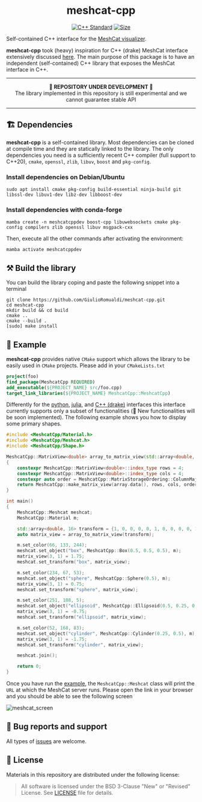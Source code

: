 <p align="center">
<h1 align="center">meshcat-cpp</h1>
</p>
<p align="center">
<a href="https://isocpp.org"><img src="https://img.shields.io/badge/standard-C++20-blue.svg?style=flat&logo=c%2B%2B" alt="C++ Standard"/></a>
<a href="./LICENSE"><img src="https://img.shields.io/badge/License-BSD_3--Clause-orange.svg" alt="Size" /></a>
</p>

Self-contained C++ interface for the [MeshCat visualizer](https://github.com/rdeits/meshcat). 

**meshcat-cpp** took (heavy) inspiration for C++ (drake) MeshCat interface extensively discussed [here](https://github.com/RobotLocomotion/drake/issues/13038). The main purpose of this package is to have an independent (self-contained) C++ library that exposes the MeshCat interface in C++. 

---

<p align="center">
  <b> 🚧 REPOSITORY UNDER DEVELOPMENT 🚧 </b>
  <br>The library implemented in this repository is still experimental and we cannot guarantee stable API
</p>

---

## 🏗️ Dependencies

**meshcat-cpp** is a self-contained library. Most dependencies can be cloned at compile time and they are statically linked to the library. The only dependencies you need is a sufficiently recent C++ compiler (full support to C++20), `cmake`, `openssl`, `zlib`, `libuv`, `boost` and `pkg-config`.

### Install dependencies on Debian/Ubuntu

~~~
sudo apt install cmake pkg-config build-essential ninja-build git libssl-dev libuv1-dev libz-dev libboost-dev
~~~

### Install dependencies with conda-forge

~~~
mamba create -n meshcatcppdev boost-cpp libuwebsockets cmake pkg-config compilers zlib openssl libuv msgpack-cxx
~~~

Then, execute all the other commands after activating the environment:
~~~
mamba activate meshcatcppdev
~~~

## ⚒️ Build the library

You can build the library coping and paste the following snippet into a terminal
```console
git clone https://github.com/GiulioRomualdi/meshcat-cpp.git
cd meshcat-cpp
mkdir build && cd build
cmake ..
cmake --build .
[sudo] make install
```
## 🏃 Example

**meshcat-cpp** provides native `CMake` support which allows the library to be easily used in `CMake` projects. Please add in your `CMakeLists.txt`
```cmake
project(foo)
find_package(MeshcatCpp REQUIRED)
add_executable(${PROJECT_NAME} src/foo.cpp)
target_link_libraries(${PROJECT_NAME} MeshcatCpp::MeshcatCpp)
```

Differently for the [python](https://github.com/rdeits/meshcat-python),
[julia](https://github.com/rdeits/MeshCat.jl), and [C++
(drake)](https://drake.mit.edu/doxygen_cxx/classdrake_1_1geometry_1_1_meshcat_visualizer.html)
interfaces this interface currently supports only a subset of functionalities (🚧 New
functionalities will be soon implemented). The following example shows you how to display some primary shapes.
```cpp
#include <MeshcatCpp/Material.h>
#include <MeshcatCpp/Meshcat.h>
#include <MeshcatCpp/Shape.h>

MeshcatCpp::MatrixView<double> array_to_matrix_view(std::array<double, 16>& array)
{
    constexpr MeshcatCpp::MatrixView<double>::index_type rows = 4;
    constexpr MeshcatCpp::MatrixView<double>::index_type cols = 4;
    constexpr auto order = MeshcatCpp::MatrixStorageOrdering::ColumnMajor;
    return MeshcatCpp::make_matrix_view(array.data(), rows, cols, order);
}

int main()
{
    MeshcatCpp::Meshcat meshcat;
    MeshcatCpp::Material m;

    std::array<double, 16> transform = {1, 0, 0, 0, 0, 1, 0, 0, 0, 0, 1, 0, 0, 0, 0, 1};
    auto matrix_view = array_to_matrix_view(transform);

    m.set_color(66, 133, 244);
    meshcat.set_object("box", MeshcatCpp::Box(0.5, 0.5, 0.5), m);
    matrix_view(3, 1) = 1.75;
    meshcat.set_transform("box", matrix_view);

    m.set_color(234, 67, 53);
    meshcat.set_object("sphere", MeshcatCpp::Sphere(0.5), m);
    matrix_view(3, 1) = 0.75;
    meshcat.set_transform("sphere", matrix_view);

    m.set_color(251, 188, 5);
    meshcat.set_object("ellipsoid", MeshcatCpp::Ellipsoid(0.5, 0.25, 0.75), m);
    matrix_view(3, 1) = -0.75;
    meshcat.set_transform("ellipsoid", matrix_view);

    m.set_color(52, 168, 83);
    meshcat.set_object("cylinder", MeshcatCpp::Cylinder(0.25, 0.5), m);
    matrix_view(3, 1) = -1.75;
    meshcat.set_transform("cylinder", matrix_view);

    meshcat.join();

    return 0;
}
```

Once you have run the [example](./examples/meshcat_example.cpp), the `MeshcatCpp::Meshcat` class will print the `URL` at which the MeshCat server runs. Please open the link in your browser and you should be able to see the following screen

![meshcat_screen](https://user-images.githubusercontent.com/16744101/211311137-3271f266-1a65-4be8-9bd9-230f32bd2d83.png)


## 🐛 Bug reports and support

All types of [issues](https://github.com/GiulioRomualdi/meshcat-cpp/issues/new) are welcome.

## 📝 License
Materials in this repository are distributed under the following license:

> All software is licensed under the BSD 3-Clause "New" or "Revised" License. See [LICENSE](https://github.com/GiulioRomualdi/meshcat-cpp/blob/master/LICENSE) file for details.

